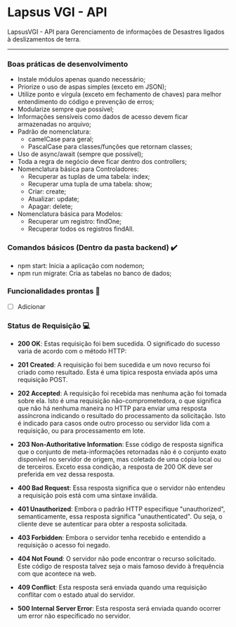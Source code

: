 # Lapsus VGI - API
LapsusVGI - API para Gerenciamento de informações de Desastres ligados à deslizamentos de terra.

---
### Boas práticas de desenvolvimento
- Instale módulos apenas quando necessário;
- Priorize o uso de aspas simples (exceto em JSON);
- Utilize ponto e vírgula (exceto em fechamento de chaves) para melhor entendimento do código e prevenção de erros;
- Modularize sempre que possível;
- Informações sensíveis como dados de acesso devem ficar armazenadas no arquivo;
- Padrão de nomenclatura:
    * camelCase para geral;
    * PascalCase para classes/funções que retornam classes;
- Uso de async/await (sempre que possível);
- Toda a regra de negócio deve ficar dentro dos controllers;
- Nomenclatura básica para Controladores:
    * Recuperar as tuplas de uma tabela: index;
    * Recuperar uma tupla de uma tabela: show;
    * Criar: create;
    * Atualizar: update;
    * Apagar: delete;
- Nomenclatura básica para Modelos: 
    * Recuperar um registro: findOne;
    * Recuperar todos os registros findAll.
### Comandos básicos (Dentro da pasta backend) ✔️

- npm start: Inicia a aplicação com nodemon;
- npm run migrate: Cria as tabelas no banco de dados;

### Funcionalidades prontas :dart:

- [ ] Adicionar



### Status de Requisição 💻

- __200 OK__: 
Estas requisição foi bem sucedida. O significado do sucesso varia de acordo com o método HTTP:

- __201 Created__: 
A requisição foi bem sucedida e um novo recurso foi criado como resultado. Esta é uma tipica resposta enviada após uma requisição POST.

- __202 Accepted__: 
A requisição foi recebida mas nenhuma ação foi tomada sobre ela. Isto é uma requisição não-comprometedora, o que significa que não há nenhuma maneira no HTTP para enviar uma resposta assíncrona indicando o resultado do processamento da solicitação. Isto é indicado para casos onde outro processo ou servidor lida com a requisição, ou para processamento em lote.

- __203 Non-Authoritative Information__: 
Esse código de resposta significa que o conjunto de meta-informações retornadas não é o conjunto exato disponível no servidor de origem, mas coletado de uma cópia local ou de terceiros. Exceto essa condição, a resposta de 200 OK deve ser preferida em vez dessa resposta.

- __400 Bad Request__: 
Essa resposta significa que o servidor não entendeu a requisição pois está com uma sintaxe inválida.

- __401 Unauthorized__: 
Embora o padrão HTTP especifique "unauthorized", semanticamente, essa resposta significa "unauthenticated". Ou seja, o cliente deve se autenticar para obter a resposta solicitada.

- __403 Forbidden__:
Embora o servidor tenha recebido e entendido a requisição o acesso foi negado.

- __404 Not Found__: 
O servidor não pode encontrar o recurso solicitado. Este código de resposta talvez seja o mais famoso devido à frequência com que acontece na web.

- __409 Conflict__: 
Esta resposta será enviada quando uma requisição conflitar com o estado atual do servidor.

- __500 Internal Server Error__: 
Esta resposta será enviada quando ocorrer um error não especificado no servidor.
